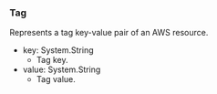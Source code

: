 ### Tag
Represents a tag key-value pair of an AWS resource.

- key: System.String
  - Tag key.
- value: System.String
  - Tag value.
